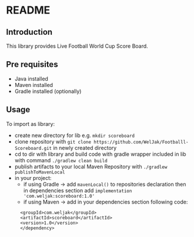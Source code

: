 # README

## Introduction
This library provides Live Football World Cup Score Board.

## Pre requisites
* Java installed
* Maven installed
* Gradle installed (optionally)

## Usage
To import as library:
* create new directory for lib e.g. ```mkdir scoreboard```
* clone repository with ```git clone https://github.com/WelJak/Footballl-Scoreboard.git``` in newly created directory
* cd to dir with library and build code with gradle wrapper included in lib with command ```./gradlew clean build```
* publish artifacts to your local Maven Repository with ```./gradlew publishToMavenLocal```
* in your project:
  * if using Gradle -> add ```mavenLocal()``` to repositories declaration then in dependencies section add ```implementation 'com.weljak:scoreboard:1.0'```
  * if using Maven -> add in your dependencies section following code:
  ``` xml<dependency>
    <groupId>com.weljak</groupId>
    <artifactId>scoreboard</artifactId>
    <version>1.0</version>
    </dependency>
  ```

